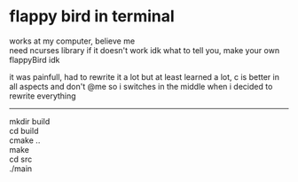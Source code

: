 # flappy bird in terminal

works at my computer, believe me <br />
need ncurses library if it doesn't work idk what to tell you, make your own flappyBird idk<br />

it was painfull, had to rewrite it a lot but at least learned a lot, c is better in all aspects and don't @me so i switches in the middle when i decided to rewrite 
everything 
___
mkdir build <br />
cd build <br />
cmake ..<br />
make <br />
cd src<br />
./main<br />

